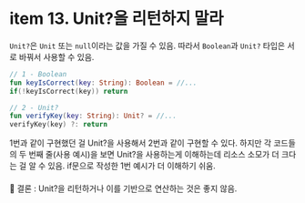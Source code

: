 # item 13. Unit?을 리턴하지 말라

`Unit?`은 `Unit` 또는 `null`이라는 값을 가질 수 있음. 따라서 `Boolean`과 `Unit?` 타입은 서로 바꿔서 사용할 수 있음. 

```kotlin
// 1 - Boolean
fun keyIsCorrect(key: String): Boolean = //...
if(!keyIsCorrect(key)) return
```

```kotlin
// 2 - Unit?
fun verifyKey(key: String): Unit? = //...
verifyKey(key) ?: return
```

1번과 같이 구현했던 걸 Unit?을 사용해서 2번과 같이 구현할 수 있다. 하지만 각 코드들의 두 번째 줄(사용 예시)을 보면 Unit?을 사용하는게 이해하는데 리소스 소모가 더 크다는 걸 알 수 있음. if문으로 작성한 1번 예시가 더 이해하기 쉬움. 

####

📌 결론 : Unit?을 리턴하거나 이를 기반으로 연산하는 것은 좋지 않음.
